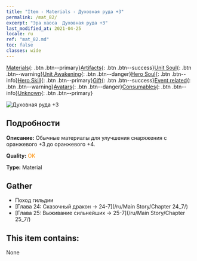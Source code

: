 ```yaml
---
title: "Item - Materials - Духовная руда +3"
permalink: /mat_82/
excerpt: "Эра хаоса  Духовная руда +3"
last_modified_at: 2021-04-25
locale: ru
ref: "mat_82.md"
toc: false
classes: wide
---
```

 [Materials](/ItemsRU/){: .btn .btn--primary}[Artifacts](/ItemsRU/Artifacts/){: .btn .btn--success}[Unit Soul](/ItemsRU/UnitSoul/){: .btn .btn--warning}[Unit Awakening](/ItemsRU/UnitAwakening/){: .btn .btn--danger}[Hero Soul](/ItemsRU/HeroSoul/){: .btn .btn--info}[Hero Skill](/ItemsRU/HeroSkill/){: .btn .btn--primary}[Gift](/ItemsRU/Gift/){: .btn .btn--success}[Event related](/ItemsRU/Events/){: .btn .btn--warning}[Avatars](/ItemsRU/Avatars/){: .btn .btn--danger}[Consumables](/ItemsRU/Consumables/){: .btn .btn--info}[Unknown](/ItemsRU/Unknown/){: .btn .btn--primary}

 ![Духовная руда +3](/images/t/i_cailiao_kuangshi3.png)

## Подробности
 **Описание:** Обычные материалы для улучшения снаряжения c оранжевого +3 до оранжевого +4.

 **Quality:** <span style="color: #FF8C00">OK</span>

 **Type:** Material

## Gather

*    Поход гильдии 
*    [Глава 24: Сказочный дракон -> 24-7](/ru/Main Story/Chapter 24_7/) 
*    [Глава 25: Выживание сильнейших -> 25-7](/ru/Main Story/Chapter 25_7/) 

## This item contains:

  None

